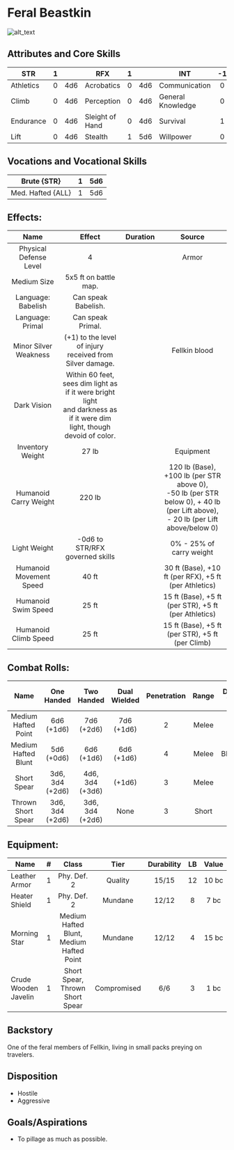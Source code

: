 # Feral Beastkin

![alt_text](FeralBeastkin.png)

## Attributes and Core Skills

| STR       | 1 |    | RFX             | 1 |    | INT               | -1 |    |
| --------- | :-: | :-: | --------------- | :-: | :-: | ----------------- | :-: | :-: |
| Athletics | 0 | 4d6 | Acrobatics      | 0 | 4d6 | Communication     | 0 | 2d6 |
| Climb     | 0 | 4d6 | Perception      | 0 | 4d6 | General Knowledge | 0 | 2d6 |
| Endurance | 0 | 4d6 | Sleight of Hand | 0 | 4d6 | Survival          | 1 | 3d6 |
| Lift      | 0 | 4d6 | Stealth         | 1 | 5d6 | Willpower         | 0 | 2d6 |

## Vocations and Vocational Skills

| Brute {STR}       | 1 | 5d6 |
| ----------------- | :-: | :-: |
| Med. Hafted {ALL} | 1 | 5d6 |

## Effects:

|          Name          |                                                            Effect                                                            | Duration |                                                                   Source                                                                   |
| :---------------------: | :--------------------------------------------------------------------------------------------------------------------------: | :------: | :----------------------------------------------------------------------------------------------------------------------------------------: |
| Physical Defense Level |                                                              4                                                              |          |                                                                   Armor                                                                   |
|       Medium Size       |                                                    5x5 ft on battle map.                                                    |          |                                                                                                                                            |
|   Language: Babelish   |                                                     Can speak Babelish.                                                     |          |                                                                                                                                            |
|    Language: Primal    |                                                      Can speak Primal.                                                      |          |                                                                                                                                            |
|  Minor Silver Weakness  |                                   (+1) to the level of injury received from Silver damage.                                   |          |                                                               Fellkin blood                                                               |
|       Dark Vision       | Within 60 feet, sees dim light as if it were bright light<br />and darkness as if it were dim light, though devoid of color. |          |                                                                                                                                            |
|    Inventory Weight    |                                                            27 lb                                                            |          |                                                                 Equipment                                                                 |
|  Humanoid Carry Weight  |                                                            220 lb                                                            |          | 120 lb (Base), +100 lb (per STR above 0),<br />-50 lb (per STR below 0), + 40 lb (per Lift above),<br />- 20 lb (per Lift above/below 0) |
|      Light Weight      |                                               -0d6 to STR/RFX governed skills                                               |          |                                                          0% - 25% of carry weight                                                          |
| Humanoid Movement Speed |                                                            40 ft                                                            |          |                                           30 ft (Base), +10 ft (per RFX), +5 ft (per Athletics)                                           |
|   Humanoid Swim Speed   |                                                            25 ft                                                            |          |                                           15 ft (Base), +5 ft (per STR), +5 ft (per Athletics)                                           |
|  Humanoid Climb Speed  |                                                            25 ft                                                            |          |                                              15 ft (Base), +5 ft (per STR), +5 ft (per Climb)                                              |

## Combat Rolls:

|        Name        |   One<br />Handed   |   Two<br />Handed   | Dual<br />Wielded | Penetration | Range | Damage<br />Types | Engageable<br />Opponents | Area Of<br />Effect | Resource<br />Class |
| :-----------------: | :------------------: | :------------------: | :---------------: | :---------: | :---: | :---------------: | :-----------------------: | :-----------------: | :-----------------: |
| Medium Hafted Point |   6d6<br />(+1d6)   |   7d6<br />(+2d6)   |  7d6<br />(+1d6)  |      2      | Melee |      Pierce      |           Rapid           |        None        |        None        |
| Medium Hafted Blunt |   5d6<br />(+0d6)   |   6d6<br />(+1d6)   |  6d6<br />(+1d6)  |      4      | Melee |     Bludgeon     |           Rapid           |        None        |        None        |
|     Short Spear     | 3d6, 3d4<br />(+2d6) | 4d6, 3d4<br />(+3d6) |      (+1d6)      |      3      | Melee |      Pierce      |        Spear Rapid        |        None        |        None        |
| Thrown Short Spear | 3d6, 3d4<br />(+2d6) | 3d6, 3d4<br />(+2d6) |       None       |      3      | Short |      Pierce      |         Standard         |        None        |        None        |

## Equipment:

| Name                 | # |                  Class                  |    Tier    | Durability | LB | Value |
| -------------------- | :-: | :--------------------------------------: | :---------: | :--------: | :-: | :---: |
| Leather Armor        | 1 |               Phy. Def. 2               |   Quality   |   15/15   | 12 | 10 bc |
| Heater Shield        | 1 |               Phy. Def. 2               |   Mundane   |   12/12   | 8 | 7 bc |
| Morning Star         | 1 | Medium Hafted Blunt, Medium Hafted Point |   Mundane   |   12/12   | 4 | 15 bc |
| Crude Wooden Javelin | 1 |     Short Spear, Thrown Short Spear     | Compromised |    6/6    | 3 | 1 bc |

## Backstory

One of the feral members of Fellkin, living in small packs preying on travelers.

## Disposition

- Hostile
- Aggressive

## Goals/Aspirations

- To pillage as much as possible.

